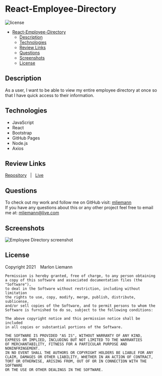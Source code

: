 # React-Employee-Directory
![license](https://img.shields.io/badge/license-MIT-blue)
- [React-Employee-Directory](#react-employee-directory)
  - [Description](#description)
  - [Technologies](#technologies)
  - [Review Links](#review-links)
  - [Questions](#questions)
  - [Screenshots](#screenshots)
  - [License](#license)

## Description
As a user, I want to be able to view my entire employee directory at once so that I have quick access to their information.

## Technologies
* JavaScript
* React  
* Bootstrap  
* GitHub Pages
* Node.js
* Axios 

## Review Links
[Repository](https://github.com/mliemann/React-Employee-Directory) &nbsp; | &nbsp; 
[Live]()


## Questions
To check out my work and follow me on GitHub visit: [mliemann](https://github.com/mliemann) <br/>
If you have any questions about this or any other project feel free to email me at: [mliemann@live.com](mailto:mliemann@live.com)

## Screenshots
![Employee Directory screenshot](./public/employee-ss.png)


## License
Copyright 2021 &ensp; Marlon Liemann

    Permission is hereby granted, free of charge, to any person obtaining
    a copy of this software and associated documentation files (the "Software"),
    to deal in the Software without restriction, including without limitation
    the rights to use, copy, modify, merge, publish, distribute, sublicense,
    and/or sell copies of the Software, and to permit persons to whom the
    Software is furnished to do so, subject to the following conditions:
    
    The above copyright notice and this permission notice shall be included
    in all copies or substantial portions of the Software.
    
    THE SOFTWARE IS PROVIDED "AS IS", WITHOUT WARRANTY OF ANY KIND, 
    EXPRESS OR IMPLIED, INCLUDING BUT NOT LIMITED TO THE WARRANTIES 
    OF MERCHANTABILITY, FITNESS FOR A PARTICULAR PURPOSE AND NONINFRINGEMENT. 
    IN NO EVENT SHALL THE AUTHORS OR COPYRIGHT HOLDERS BE LIABLE FOR ANY 
    CLAIM, DAMAGES OR OTHER LIABILITY, WHETHER IN AN ACTION OF CONTRACT, 
    TORT OR OTHERWISE, ARISING FROM, OUT OF OR IN CONNECTION WITH THE SOFTWARE 
    OR THE USE OR OTHER DEALINGS IN THE SOFTWARE.